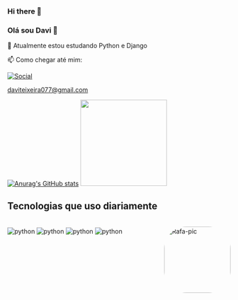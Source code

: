 ### Hi there 👋

### Olá sou Davi 👋
🔭 Atualmente estou estudando Python e Django

📫 Como chegar até mim: 

[![Social](https://img.shields.io/badge/LinkedIn-0077B5?style=for-the-badge&logo=linkedin&logoColor=white)](https://www.linkedin.com/in/davi-magalh%C3%A3es-75b574257/) 

daviteixeira077@gmail.com 

[![Anurag's GitHub stats](https://github-readme-stats.vercel.app/api?username=Davimteixeira&show_icons=true&theme=merko)](https://github.com/anuraghazra/github-readme-stats)
<img height="195em" src="https://github-readme-stats.vercel.app/api/top-langs/?username=Davimteixeira&layout=compact&langs_count=16&theme=dark" />

## Tecnologias que uso diariamente

<div style="display: inline_block"><br>
  <img align="center" alt="python"  src="https://img.shields.io/badge/Django-092E20?style=for-the-badge&logo=django&logoColor=white" />
  <img align="center" alt="python"  src="https://img.shields.io/badge/Python-3776AB?style=for-the-badge&logo=python&logoColor=white" />
  <img align="center" alt="python"  src="https://img.shields.io/badge/PostgreSQL-316192?style=for-the-badge&logo=postgresql&logoColor=white" />
  <img align="center" alt="python"  src="https://img.shields.io/badge/GIT-E44C30?style=for-the-badge&logo=git&logoColor=white" />
  <img align="right" alt="Rafa-pic" height="150" style="border-radius:50px;" src="https://github.com/Davimteixeira.png?width=676&height=676">
</div>

##
